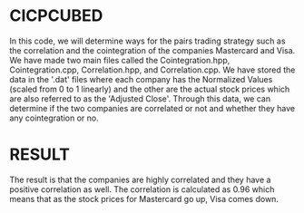 # CICPCUBED
In this code, we will determine ways for the pairs trading strategy such as the correlation and the cointegration of the companies Mastercard and Visa.
We have made two main files called the Cointegration.hpp, Cointegration.cpp, Correlation.hpp, and Correlation.cpp. 
We have stored the data in the '.dat' files where each company has the Normalized Values (scaled from 0 to 1 linearly) and the other are the actual stock prices which are also referred to as the 'Adjusted Close'. Through this data, we can determine if the two companies are correlated or not and whether they have any cointegration or no.

# RESULT

The result is that the companies are highly correlated and they have a positive correlation as well. The correlation is calculated as 0.96 which means that as the stock prices for Mastercard go up, Visa comes down.
